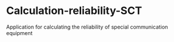 # Calculation-reliability-SCT
Application for calculating the reliability of special communication equipment
